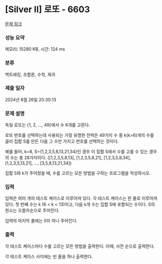# [Silver II] 로또 - 6603 

[문제 링크](https://www.acmicpc.net/problem/6603) 

### 성능 요약

메모리: 15280 KB, 시간: 124 ms

### 분류

백트래킹, 조합론, 수학, 재귀

### 제출 일자

2024년 8월 26일 20:30:13

### 문제 설명

<p>독일 로또는 {1, 2, ..., 49}에서 수 6개를 고른다.</p>

<p>로또 번호를 선택하는데 사용되는 가장 유명한 전략은 49가지 수 중 k(k>6)개의 수를 골라 집합 S를 만든 다음 그 수만 가지고 번호를 선택하는 것이다.</p>

<p>예를 들어, k=8, S={1,2,3,5,8,13,21,34}인 경우 이 집합 S에서 수를 고를 수 있는 경우의 수는 총 28가지이다. ([1,2,3,5,8,13], [1,2,3,5,8,21], [1,2,3,5,8,34], [1,2,3,5,13,21], ..., [3,5,8,13,21,34])</p>

<p>집합 S와 k가 주어졌을 때, 수를 고르는 모든 방법을 구하는 프로그램을 작성하시오.</p>

### 입력 

 <p>입력은 여러 개의 테스트 케이스로 이루어져 있다. 각 테스트 케이스는 한 줄로 이루어져 있다. 첫 번째 수는 k (6 < k < 13)이고, 다음 k개 수는 집합 S에 포함되는 수이다. S의 원소는 오름차순으로 주어진다.</p>

<p>입력의 마지막 줄에는 0이 하나 주어진다. </p>

### 출력 

 <p>각 테스트 케이스마다 수를 고르는 모든 방법을 출력한다. 이때, 사전 순으로 출력한다.</p>

<p>각 테스트 케이스 사이에는 빈 줄을 하나 출력한다.</p>

